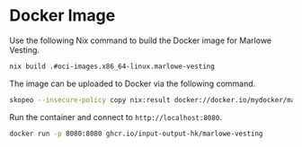 # Docker Image


Use the following Nix command to build the Docker image for Marlowe Vesting.
```bash
nix build .#oci-images.x86_64-linux.marlowe-vesting
```

The image can be uploaded to Docker via the following command.
```bash
skopeo --insecure-policy copy nix:result docker://docker.io/mydocker/marlowe-vesting:latest
```

Run the container and connect to `http://localhost:8080`.
```bash
docker run -p 8080:8080 ghcr.io/input-output-hk/marlowe-vesting
```
